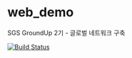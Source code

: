 # web_demo
SGS GroundUp 2기 - 글로벌 네트워크 구축

[![Build Status](https://app.travis-ci.com/yejin25/web_demo.svg?token=1oqEqmv1buDFU7Eq2oK2&branch=master)](https://app.travis-ci.com/yejin25/web_demo)
